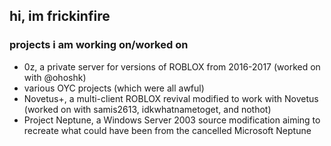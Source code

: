 ## hi, im frickinfire
### projects i am working on/worked on
- 0z, a private server for versions of ROBLOX from 2016-2017 (worked on with @ohoshk)
- various OYC projects (which were all awful)
- Novetus+, a multi-client ROBLOX revival modified to work with Novetus (worked on with samis2613, idkwhatnametoget, and nothot)
- Project Neptune, a Windows Server 2003 source modification aiming to recreate what could have been from the cancelled Microsoft Neptune

